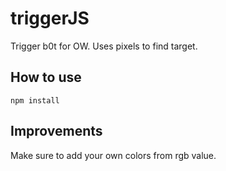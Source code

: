 # triggerJS
Trigger b0t for OW. Uses pixels to find target.

<h2>How to use</h2>
<code>npm install</code>

<h2>Improvements</h2>
Make sure to add your own colors from rgb value.

